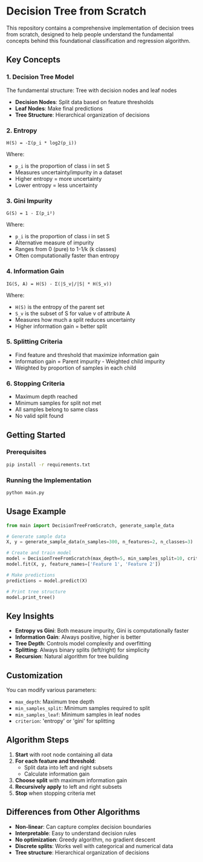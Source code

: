 # Decision Tree from Scratch

This repository contains a comprehensive implementation of decision trees from scratch, designed to help people understand the fundamental concepts behind this foundational classification and regression algorithm.

## Key Concepts 

### 1. Decision Tree Model
The fundamental structure: Tree with decision nodes and leaf nodes
- **Decision Nodes**: Split data based on feature thresholds
- **Leaf Nodes**: Make final predictions
- **Tree Structure**: Hierarchical organization of decisions

### 2. Entropy
```
H(S) = -Σ(p_i * log2(p_i))
```
Where:
- `p_i` is the proportion of class i in set S
- Measures uncertainty/impurity in a dataset
- Higher entropy = more uncertainty
- Lower entropy = less uncertainty

### 3. Gini Impurity
```
G(S) = 1 - Σ(p_i²)
```
Where:
- `p_i` is the proportion of class i in set S
- Alternative measure of impurity
- Ranges from 0 (pure) to 1-1/k (k classes)
- Often computationally faster than entropy

### 4. Information Gain
```
IG(S, A) = H(S) - Σ(|S_v|/|S| * H(S_v))
```
Where:
- `H(S)` is the entropy of the parent set
- `S_v` is the subset of S for value v of attribute A
- Measures how much a split reduces uncertainty
- Higher information gain = better split

### 5. Splitting Criteria
- Find feature and threshold that maximize information gain
- Information gain = Parent impurity - Weighted child impurity
- Weighted by proportion of samples in each child

### 6. Stopping Criteria
- Maximum depth reached
- Minimum samples for split not met
- All samples belong to same class
- No valid split found

## Getting Started

### Prerequisites
```bash
pip install -r requirements.txt
```

### Running the Implementation
```bash
python main.py
```



## Usage Example

```python
from main import DecisionTreeFromScratch, generate_sample_data

# Generate sample data
X, y = generate_sample_data(n_samples=300, n_features=2, n_classes=3)

# Create and train model
model = DecisionTreeFromScratch(max_depth=5, min_samples_split=10, criterion='entropy')
model.fit(X, y, feature_names=['Feature 1', 'Feature 2'])

# Make predictions
predictions = model.predict(X)

# Print tree structure
model.print_tree()
```

## Key Insights

- **Entropy vs Gini**: Both measure impurity, Gini is computationally faster
- **Information Gain**: Always positive, higher is better
- **Tree Depth**: Controls model complexity and overfitting
- **Splitting**: Always binary splits (left/right) for simplicity
- **Recursion**: Natural algorithm for tree building

## Customization

You can modify various parameters:
- `max_depth`: Maximum tree depth
- `min_samples_split`: Minimum samples required to split
- `min_samples_leaf`: Minimum samples in leaf nodes
- `criterion`: 'entropy' or 'gini' for splitting

## Algorithm Steps

1. **Start** with root node containing all data
2. **For each feature and threshold**:
   - Split data into left and right subsets
   - Calculate information gain
3. **Choose split** with maximum information gain
4. **Recursively apply** to left and right subsets
5. **Stop** when stopping criteria met

## Differences from Other Algorithms

- **Non-linear**: Can capture complex decision boundaries
- **Interpretable**: Easy to understand decision rules
- **No optimization**: Greedy algorithm, no gradient descent
- **Discrete splits**: Works well with categorical and numerical data
- **Tree structure**: Hierarchical organization of decisions
